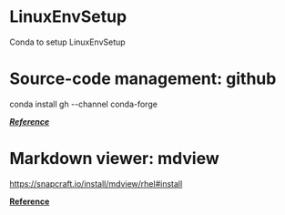 # LinuxEnvSetup
Conda to setup LinuxEnvSetup

# Source-code management: github
conda install gh --channel conda-forge

***[Reference](https://cli.github.com/)***

# Markdown viewer: mdview
<https://snapcraft.io/install/mdview/rhel#install>

**[Reference](https://www.markdownguide.org/basic-syntax/)**
